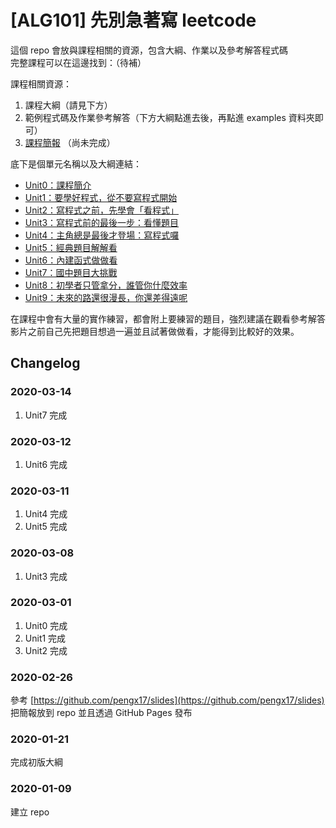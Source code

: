 # [ALG101] 先別急著寫 leetcode

這個 repo 會放與課程相關的資源，包含大綱、作業以及參考解答程式碼  
完整課程可以在這邊找到：（待補）

課程相關資源：

1. 課程大綱（請見下方）
2. 範例程式碼及作業參考解答（下方大綱點進去後，再點進 examples 資料夾即可）
3. [課程簡報](https://lidemy.github.io/ALG101-too-weak-to-leetcode/public/) （尚未完成）

底下是個單元名稱以及大綱連結：

* [Unit0：課程簡介](unit0)
* [Unit1：要學好程式，從不要寫程式開始](unit1)
* [Unit2：寫程式之前，先學會「看程式」](unit2)
* [Unit3：寫程式前的最後一步：看懂題目](unit3)
* [Unit4：主角總是最後才登場：寫程式囉](unit4)
* [Unit5：經典題目解解看](unit5)
* [Unit6：內建函式做做看](unit6)
* [Unit7：國中題目大挑戰](unit7)
* [Unit8：初學者只管拿分，誰管你什麼效率](unit8)
* [Unit9：未來的路還很漫長，你還差得遠呢](unit9)

在課程中會有大量的實作練習，都會附上要練習的題目，強烈建議在觀看參考解答影片之前自己先把題目想過一遍並且試著做做看，才能得到比較好的效果。

## Changelog

### 2020-03-14
1. Unit7 完成

### 2020-03-12

1. Unit6 完成

### 2020-03-11

1. Unit4 完成
2. Unit5 完成

### 2020-03-08

1. Unit3 完成

### 2020-03-01

1. Unit0 完成
2. Unit1 完成
3. Unit2 完成

### 2020-02-26

參考 [https://github.com/pengx17/slides](https://github.com/pengx17/slides) 把簡報放到 repo 並且透過 GitHub Pages 發布

### 2020-01-21
完成初版大綱

### 2020-01-09
建立 repo
